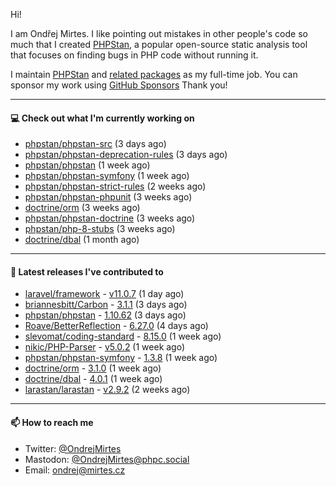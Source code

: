 Hi!

I am Ondřej Mirtes. I like pointing out mistakes in other people's code so much that I created [PHPStan](https://phpstan.org/), a popular open-source static analysis tool that focuses on finding bugs in PHP code without running it.

I maintain [PHPStan](https://github.com/phpstan/phpstan) and [related packages](https://github.com/phpstan/) as my full-time job. You can sponsor my work using [GitHub Sponsors](https://github.com/sponsors/ondrejmirtes) Thank you!

---

#### 💻 Check out what I'm currently working on

- [phpstan/phpstan-src](https://github.com/phpstan/phpstan-src) (3 days ago)
- [phpstan/phpstan-deprecation-rules](https://github.com/phpstan/phpstan-deprecation-rules) (3 days ago)
- [phpstan/phpstan](https://github.com/phpstan/phpstan) (1 week ago)
- [phpstan/phpstan-symfony](https://github.com/phpstan/phpstan-symfony) (1 week ago)
- [phpstan/phpstan-strict-rules](https://github.com/phpstan/phpstan-strict-rules) (2 weeks ago)
- [phpstan/phpstan-phpunit](https://github.com/phpstan/phpstan-phpunit) (3 weeks ago)
- [doctrine/orm](https://github.com/doctrine/orm) (3 weeks ago)
- [phpstan/phpstan-doctrine](https://github.com/phpstan/phpstan-doctrine) (3 weeks ago)
- [phpstan/php-8-stubs](https://github.com/phpstan/php-8-stubs) (3 weeks ago)
- [doctrine/dbal](https://github.com/doctrine/dbal) (1 month ago)

---

#### 🔭 Latest releases I've contributed to

- [laravel/framework](https://github.com/laravel/framework) - [v11.0.7](https://github.com/laravel/framework/releases/tag/v11.0.7) (1 day ago)
- [briannesbitt/Carbon](https://github.com/briannesbitt/Carbon) - [3.1.1](https://github.com/briannesbitt/Carbon/releases/tag/3.1.1) (3 days ago)
- [phpstan/phpstan](https://github.com/phpstan/phpstan) - [1.10.62](https://github.com/phpstan/phpstan/releases/tag/1.10.62) (3 days ago)
- [Roave/BetterReflection](https://github.com/Roave/BetterReflection) - [6.27.0](https://github.com/Roave/BetterReflection/releases/tag/6.27.0) (4 days ago)
- [slevomat/coding-standard](https://github.com/slevomat/coding-standard) - [8.15.0](https://github.com/slevomat/coding-standard/releases/tag/8.15.0) (1 week ago)
- [nikic/PHP-Parser](https://github.com/nikic/PHP-Parser) - [v5.0.2](https://github.com/nikic/PHP-Parser/releases/tag/v5.0.2) (1 week ago)
- [phpstan/phpstan-symfony](https://github.com/phpstan/phpstan-symfony) - [1.3.8](https://github.com/phpstan/phpstan-symfony/releases/tag/1.3.8) (1 week ago)
- [doctrine/orm](https://github.com/doctrine/orm) - [3.1.0](https://github.com/doctrine/orm/releases/tag/3.1.0) (1 week ago)
- [doctrine/dbal](https://github.com/doctrine/dbal) - [4.0.1](https://github.com/doctrine/dbal/releases/tag/4.0.1) (1 week ago)
- [larastan/larastan](https://github.com/larastan/larastan) - [v2.9.2](https://github.com/larastan/larastan/releases/tag/v2.9.2) (2 weeks ago)

---

#### 📫 How to reach me

- Twitter: [@OndrejMirtes](https://twitter.com/ondrejmirtes)
- Mastodon: [@OndrejMirtes@phpc.social](https://phpc.social/@OndrejMirtes)
- Email: [ondrej@mirtes.cz](mailto:ondrej@mirtes.cz)
